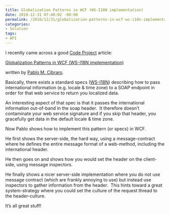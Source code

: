 ```yaml
---
title: Globalization Patterns in WCF (WS-I18N implementation)
date: 2010-12-31 07:40:02 -08:00
permalink: /2010/12/31/globalization-patterns-in-wcf-ws-i18n-implementation/
categories:
- Solution
tags:
- API
---
```

<p>I recently came across a good <a href="http://www.codeproject.com/">Code Project</a> article:</p>  <p><a href="http://www.codeproject.com/KB/WCF/WSI18N.aspx">Globalization Patterns in WCF (WS-I18N implementation)</a></p>  <p>written by <a href="http://weblogs.asp.net/cibrax/">Pablo M. Cibraro</a>.</p>  <p>Basically, there exists a standard specs (<a href="http://www.w3.org/TR/2005/WD-ws-i18n-20050914/">WS-I18N</a>) describing how to pass international information (e.g. locale &amp; time zone) to a SOAP endpoint in order for that web service to return you localized data.</p>  <p>An interesting aspect of that spec is that it passes the international information out-of-band in the soap header.&#160; It therefore doesn’t contaminate your web service signature and if you skip that header, you gracefully get data in the default locale &amp; time zone.</p>  <p>Now Pablo shows how to implement this pattern (or specs) in WCF.</p>  <p>He first shows the server-side, the hard way, using a message-contract where he defines the entire message format of a web-method, including the international header.</p>  <p>He then goes on and shows how you would set the header on the client-side, using message inspectors.</p>  <p>He finally shows a nicer server-side implementation where you do not use message contract (which are frankly annoying to use) but instead use inspectors to gather information from the header.&#160; This hints toward a great system-strategy where you could set the culture of the request thread to the header-culture.</p>  <p>It’s all great stuff!</p>